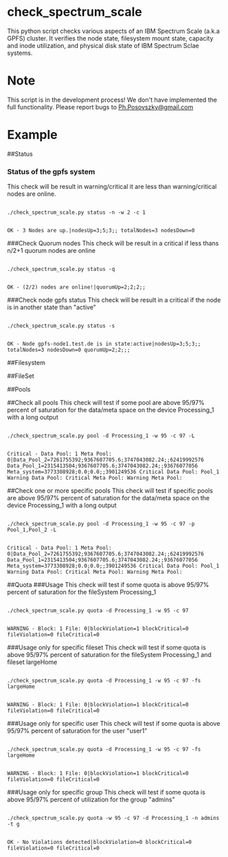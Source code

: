 # check_spectrum_scale
This python script checks various aspects of an IBM Spectrum Scale (a.k.a GPFS) cluster. It verifies the node state, filesystem mount state, capacity and inode utilization, and physical disk state of IBM Spectrum Sclae systems.

# Note
This script is in the development process! We don't have implemented the full functionality. Please report bugs to Ph.Posovszky@gmail.com

# Example


##Status
### Status of the gpfs system
This check will be result in warning/critical it are less than warning/critical nodes are online.


<code>
./check_spectrum_scale.py status -n -w 2 -c 1

OK - 3 Nodes are up.|nodesUp=3;5;3;; totalNodes=3 nodesDown=0
</code>


###Check Quorum nodes
This check will be result in a critical if less thans n/2+1 quorum nodes are online


<code>
./check_spectrum_scale.py status -q

OK - (2/2) nodes are online!|quorumUp=2;2;2;;
</code>


###Check node gpfs status
This check will be result in a critical if the node is in another state than "active"


<code>
./check_spectrum_scale.py status -s

OK - Node gpfs-node1.test.de is in state:active|nodesUp=3;5;3;; totalNodes=3 nodesDown=0 quorumUp=2;2;;;
</code>

##Filesystem

##FileSet

##Pools

##Check all pools
This check will test if some pool are above 95/97% percent of saturation for the data/meta space on the device Processing_1 with a long output


<code>
./check_spectrum_scale.py pool -d Processing_1 -w 95 -c 97 -L

Critical - Data Pool: 1 Meta Pool: 0|Data_Pool_2=7261755392;9367607705.6;3747043082.24;;62419992576 Data_Pool_1=2315413504;9367607705.6;3747043082.24;;93676077056 Meta_system=3773308928;0.0;0.0;;3901249536 
Critical Data Pool: Pool_1
Warning Data Pool: 
Critical Meta Pool: 
Warning Meta Pool: 
</code>

##Check one or more specific pools
This check will test if specific pools are above 95/97% percent of saturation for the data/meta space on the device Processing_1 with a long output

<code>
./check_spectrum_scale.py pool -d Processing_1 -w 95 -c 97 -p Pool_1,Pool_2 -L

Critical - Data Pool: 1 Meta Pool: 0|Data_Pool_2=7261755392;9367607705.6;3747043082.24;;62419992576 Data_Pool_1=2315413504;9367607705.6;3747043082.24;;93676077056 Meta_system=3773308928;0.0;0.0;;3901249536 
Critical Data Pool: Pool_1
Warning Data Pool: 
Critical Meta Pool: 
Warning Meta Pool: 
</code>

##Quota
###Usage
This check will test if some quota is above 95/97% percent of saturation for the fileSystem Processing_1

<code>
./check_spectrum_scale.py quota -d Processing_1 -w 95 -c 97

WARNING - Block: 1 File: 0|blockViolation=1 blockCritical=0 fileViolation=0 fileCritical=0
</code>

###Usage only for specific fileset
This check will test if some quota is above 95/97% percent of saturation for the fileSystem Processing_1 and fileset largeHome

<code>
./check_spectrum_scale.py quota -d Processing_1 -w 95 -c 97 -fs largeHome

WARNING - Block: 1 File: 0|blockViolation=1 blockCritical=0 fileViolation=0 fileCritical=0
</code>

###Usage only for specific user
This check will test if some quota is above 95/97% percent of saturation for the user "user1"

<code>
./check_spectrum_scale.py quota -d Processing_1 -w 95 -c 97 -fs largeHome

WARNING - Block: 1 File: 0|blockViolation=1 blockCritical=0 fileViolation=0 fileCritical=0
</code>

###Usage only for specific group
This check will test if some quota is above 95/97% percent of utilization for the group "admins"

<code>
./check_spectrum_scale.py quota -w 95 -c 97 -d Processing_1 -n admins -t g

OK - No Violations detected|blockViolation=0 blockCritical=0 fileViolation=0 fileCritical=0
</code>

